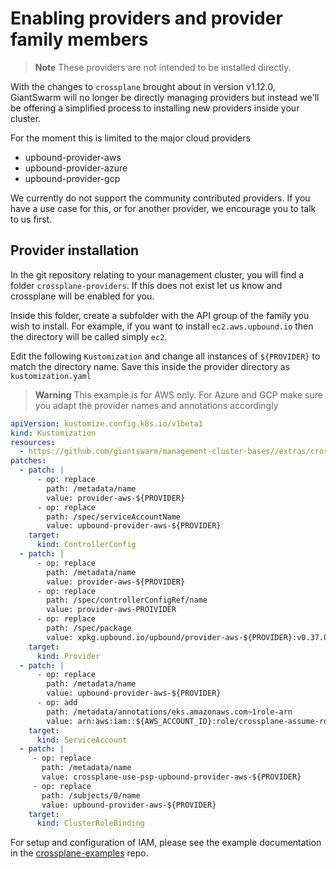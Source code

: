 # Enabling providers and provider family members

> **Note** These providers are not intended to be installed directly.
>
With the changes to `crossplane` brought about in version v1.12.0, GiantSwarm
will no longer be directly managing providers but instead we'll be offering a
simplified process to installing new providers inside your cluster.

For the moment this is limited to the major cloud providers

- upbound-provider-aws
- upbound-provider-azure
- upbound-provider-gcp

We currently do not support the community contributed providers. If you have a
use case for this, or for another provider, we encourage you to talk to us first.

## Provider installation

In the git repository relating to your management cluster, you will find a
folder `crossplane-providers`. If this does not exist let us know and crossplane
will be enabled for you.

Inside this folder, create a subfolder with the API group of the family you
wish to install. For example, if you want to install `ec2.aws.upbound.io` then
the directory will be called simply `ec2`.

Edit the following `Kustomization` and change all instances of `${PROVIDER}` to
match the directory name. Save this inside the provider directory as
`kustomization.yaml`

> **Warning** This example is for AWS only. For Azure and GCP make sure you
> adapt the provider names and annotations accordingly

```yaml
apiVersion: kustomize.config.k8s.io/v1beta1
kind: Kustomization
resources:
  - https://github.com/giantswarm/management-cluster-bases//extras/crossplane/providers/upbound/aws?ref=main
patches:
  - patch: |
      - op: replace
        path: /metadata/name
        value: provider-aws-${PROVIDER}
      - op: replace
        path: /spec/serviceAccountName
        value: upbound-provider-aws-${PROVIDER}
    target:
      kind: ControllerConfig
  - patch: |
      - op: replace
        path: /metadata/name
        value: provider-aws-${PROVIDER}
      - op: replace
        path: /spec/controllerConfigRef/name
        value: provider-aws-PROIVIDER
      - op: replace
        path: /spec/package
        value: xpkg.upbound.io/upbound/provider-aws-${PROVIDER}:v0.37.0
    target:
      kind: Provider
  - patch: |
      - op: replace
        path: /metadata/name
        value: upbound-provider-aws-${PROVIDER}
      - op: add
        path: /metadata/annotations/eks.amazonaws.com~1role-arn
        value: arn:aws:iam::${AWS_ACCOUNT_ID}:role/crossplane-assume-role
    target:
      kind: ServiceAccount
  - patch: |
     - op: replace
       path: /metadata/name
       value: crossplane-use-psp-upbound-provider-aws-${PROVIDER}
     - op: replace
       path: /subjects/0/name
       value: upbound-provider-aws-${PROVIDER}
    target:
      kind: ClusterRoleBinding
```

For setup and configuration of IAM, please see the example documentation in the
[crossplane-examples](https://github.com/giantswarm/crossplane-examples/blob/add-aws-crossplane/aws-provider/postgresdb/README.md)
repo.
